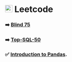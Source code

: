 #  <img width="24" height="24" src="https://img.icons8.com/external-tal-revivo-color-tal-revivo/24/external-level-up-your-coding-skills-and-quickly-land-a-job-logo-color-tal-revivo.png" alt="external-level-up-your-coding-skills-and-quickly-land-a-job-logo-color-tal-revivo"/> Leetcode
### ➡️  [Blind 75](./Blind%2075.md)
### ➡️ [Top-SQL-50](./Top-SQL-50.md) 
### ✅ [Introduction to Pandas](./Introduction%20to%20Pandas.md).













 <!-- <img  width="24" height="24" src="https://img.icons8.com/external-bearicons-outline-color-bearicons/64/external-SQL-file-extension-bearicons-outline-color-bearicons.png" alt="external-SQL-file-extension-bearicons-outline-color-bearicons"/> -->